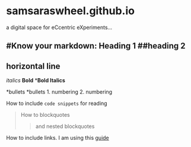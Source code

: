 # samsaraswheel.github.io
a digital space for eCcentric eXperiments...




#Know your markdown: Heading 1
##heading 2
---
horizontal line
---

*italics*
**Bold**
***Bold Italics**

*bullets
  *bullets
    1. numbering
    2. numbering

How to include `code snippets` for reading

>How to blockquotes
>>and nested blockquotes

How to include links. I am using this [guide](https://dannguyen.github.io/github-for-portfolios/index.html)

